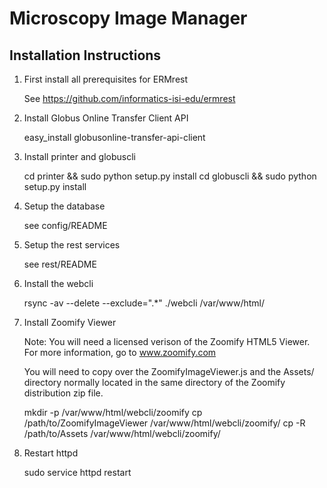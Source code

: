 # Microscopy Image Manager

## Installation Instructions

1. First install all prerequisites for ERMrest

   See https://github.com/informatics-isi-edu/ermrest

2. Install Globus Online Transfer Client API

   easy_install globusonline-transfer-api-client

3. Install printer and globuscli

   cd printer && sudo python setup.py install
   cd globuscli && sudo python setup.py install

4. Setup the database

   see config/README

5. Setup the rest services

   see rest/README

6. Install the webcli

   rsync -av --delete --exclude=".*" ./webcli /var/www/html/

7. Install Zoomify Viewer

   Note: You will need a licensed verison of the Zoomify HTML5 Viewer.
         For more information, go to www.zoomify.com

   You will need to copy over the ZoomifyImageViewer.js and the Assets/
   directory normally located in the same directory of the Zoomify
   distribution zip file.

   mkdir -p /var/www/html/webcli/zoomify
   cp /path/to/ZoomifyImageViewer /var/www/html/webcli/zoomify/
   cp -R /path/to/Assets /var/www/html/webcli/zoomify/

8. Restart httpd

   sudo service httpd restart
